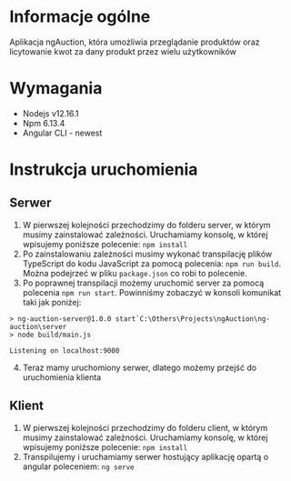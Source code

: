 # Informacje ogólne 
Aplikacja ngAuction, która umożliwia przeglądanie produktów oraz licytowanie kwot za dany produkt przez wielu użytkowników

# Wymagania
- Nodejs v12.16.1
- Npm 6.13.4
- Angular CLI - newest

# Instrukcja uruchomienia
## Serwer
1. W pierwszej kolejności przechodzimy do folderu server, w którym musimy zainstalować zależności. Uruchamiamy konsolę, w której wpisujemy poniższe polecenie: `npm install`
2. Po zainstalowaniu zależności musimy wykonać transpilację plików TypeScript do kodu JavaScript za pomocą polecenia: `npm run build`. Można podejrzeć w pliku `package.json` co robi to polecenie. 
3. Po poprawnej transpilacji możemy uruchomić server za pomocą polecenia `npm run start`. Powinniśmy zobaczyć w konsoli komunikat taki jak poniżej:
```
> ng-auction-server@1.0.0 start`C:\Others\Projects\ngAuction\ng-auction\server
> node build/main.js

Listening on localhost:9000
```
4. Teraz mamy uruchomiony serwer, dlatego możemy przejść do uruchomienia klienta

## Klient
1. W pierwszej kolejności przechodzimy do folderu client, w którym musimy zainstalować zależności. Uruchamiamy konsolę, w której wpisujemy poniższe polecenie: `npm install`
2. Transpilujemy i uruchamiamy serwer hostujący aplikację opartą o angular poleceniem: `ng serve`
